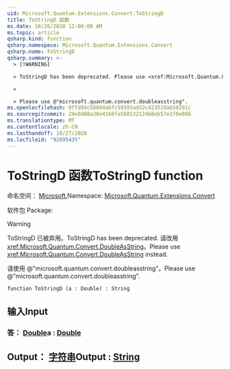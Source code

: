 ```yaml
---
uid: Microsoft.Quantum.Extensions.Convert.ToStringD
title: ToStringD 函数
ms.date: 10/26/2020 12:00:00 AM
ms.topic: article
qsharp.kind: function
qsharp.namespace: Microsoft.Quantum.Extensions.Convert
qsharp.name: ToStringD
qsharp.summary: >-
  > [!WARNING]

  > ToStringD has been deprecated. Please use <xref:Microsoft.Quantum.Convert.DoubleAsString> instead.

  >

  > Please use @"microsoft.quantum.convert.doubleasstring".
ms.openlocfilehash: 0ffd94c56084abfc59393ad32c42352dab50291c
ms.sourcegitcommit: 29e0d88a30e4166fa580132124b0eb57e1f0e986
ms.translationtype: MT
ms.contentlocale: zh-CN
ms.lasthandoff: 10/27/2020
ms.locfileid: "92695435"
---
```

# <a name="tostringd-function"></a><span data-ttu-id="a27a5-102">ToStringD 函数</span><span class="sxs-lookup"><span data-stu-id="a27a5-102">ToStringD function</span></span>

<span data-ttu-id="a27a5-103">命名空间： [Microsoft.](xref:Microsoft.Quantum.Extensions.Convert)</span><span class="sxs-lookup"><span data-stu-id="a27a5-103">Namespace: [Microsoft.Quantum.Extensions.Convert](xref:Microsoft.Quantum.Extensions.Convert)</span></span>

<span data-ttu-id="a27a5-104">软件包 [](https://nuget.org/packages/)</span><span class="sxs-lookup"><span data-stu-id="a27a5-104">Package: [](https://nuget.org/packages/)</span></span>


> [!WARNING]
> <span data-ttu-id="a27a5-105">ToStringD 已被弃用。</span><span class="sxs-lookup"><span data-stu-id="a27a5-105">ToStringD has been deprecated.</span></span> <span data-ttu-id="a27a5-106">请改用 <xref:Microsoft.Quantum.Convert.DoubleAsString>。</span><span class="sxs-lookup"><span data-stu-id="a27a5-106">Please use <xref:Microsoft.Quantum.Convert.DoubleAsString> instead.</span></span>
>
> <span data-ttu-id="a27a5-107">请使用 @"microsoft.quantum.convert.doubleasstring"。</span><span class="sxs-lookup"><span data-stu-id="a27a5-107">Please use @"microsoft.quantum.convert.doubleasstring".</span></span>



```qsharp
function ToStringD (a : Double) : String
```


## <a name="input"></a><span data-ttu-id="a27a5-108">输入</span><span class="sxs-lookup"><span data-stu-id="a27a5-108">Input</span></span>

### <a name="a--double"></a><span data-ttu-id="a27a5-109">答： [Double](xref:microsoft.quantum.lang-ref.double)</span><span class="sxs-lookup"><span data-stu-id="a27a5-109">a : [Double](xref:microsoft.quantum.lang-ref.double)</span></span>





## <a name="output--string"></a><span data-ttu-id="a27a5-110">Output： [字符串](xref:microsoft.quantum.lang-ref.string)</span><span class="sxs-lookup"><span data-stu-id="a27a5-110">Output : [String](xref:microsoft.quantum.lang-ref.string)</span></span>

